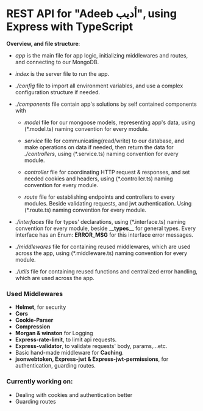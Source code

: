 # REST API for "Adeeb أديب", using Express with TypeScript

**Overview, and file structure**:

- _app_ is the main file for app logic, initializing middlewares and routes, and
  connecting to our MongoDB.

- _index_ is the server file to run the app.

- _./config_ file to import all environment variables, and use a complex
  configuration structure if needed.

- _./components_ file contain app's solutions by self contained components with

  - _model_ file for our mongoose models, representing app's data, using
    (\*.model.ts) naming convention for every module.

  - _service_ file for communicating(read/write) to our database, and make
    operations on data if needed, then return the data for _./controllers_,
    using (\*.service.ts) naming convention for every module.

  - _controller_ file for coordinating HTTP request & responses, and set needed
    cookies and headers, using (\*.controller.ts) naming convention for every
    module.

  - _route_ file for establishing endpoints and controllers to every modules.
    Beside validating requests, and jwt authentication. Using (\*.route.ts)
    naming convention for every module.

- _./interfaces_ file for types' declarations, using (\*.interface.ts) naming
  convention for every module, beside \_**\_types\_\_** for general types. Every interface has an Enum: **ERROR_MSG** for this interface error messages.

- _./middlewares_ file for containing reused middlewares, which are used across
  the app, using (\*.middleware.ts) naming convention for every module.

- _./utils_ file for containing reused functions and centralized error handling, which are used across the app.

### Used Middlewares

- **Helmet**, for security
- **Cors**
- **Cookie-Parser**
- **Compression**
- **Morgan & winston** for Logging
- **Express-rate-limit**, to limit api requests.
- **Express-validator**, to validate requests' body, params,...etc.
- Basic hand-made middleware for **Caching**.
- **jsonwebtoken, Express-jwt & Express-jwt-permissions**, for authentication,
  guarding routes.

### Currently working on:

- Dealing with cookies and authentication better
- Guarding routes
